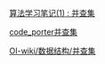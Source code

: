[算法学习笔记(1) : 并查集](https://zhuanlan.zhihu.com/p/93647900)

[code_porter并查集](https://1005281342.gitbook.io/code-porter/shu-ju-jie-gou/1-bing-cha-ji#pu-tong-ban)

[OI-wiki/数据结构/并查集](https://oi-wiki.org/ds/dsu/)


